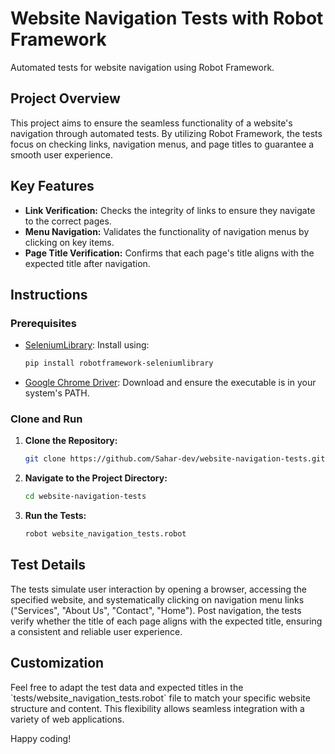 # Website Navigation Tests with Robot Framework

Automated tests for website navigation using Robot Framework.

## Project Overview

This project aims to ensure the seamless functionality of a website's navigation through automated tests. By utilizing Robot Framework, the tests focus on checking links, navigation menus, and page titles to guarantee a smooth user experience.

## Key Features

- **Link Verification:** Checks the integrity of links to ensure they navigate to the correct pages.
- **Menu Navigation:** Validates the functionality of navigation menus by clicking on key items.
- **Page Title Verification:** Confirms that each page's title aligns with the expected title after navigation.

## Instructions

### Prerequisites

- [SeleniumLibrary](https://robotframework.org/SeleniumLibrary/SeleniumLibrary.html): Install using:
  ```bash
  pip install robotframework-seleniumlibrary
  ```

- [Google Chrome Driver](https://sites.google.com/chromium.org/driver/): Download and ensure the executable is in your system's PATH.

### Clone and Run

1. **Clone the Repository:**
   ```bash
   git clone https://github.com/Sahar-dev/website-navigation-tests.git
   ```

2. **Navigate to the Project Directory:**
   ```bash
   cd website-navigation-tests
   ```

3. **Run the Tests:**
   ```bash
   robot website_navigation_tests.robot
   ```

## Test Details

The tests simulate user interaction by opening a browser, accessing the specified website, and systematically clicking on navigation menu links ("Services", "About Us", "Contact", "Home"). Post navigation, the tests verify whether the title of each page aligns with the expected title, ensuring a consistent and reliable user experience.

## Customization

Feel free to adapt the test data and expected titles in the \`tests/website_navigation_tests.robot\` file to match your specific website structure and content. This flexibility allows seamless integration with a variety of web applications.

Happy coding!
